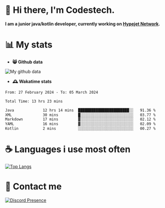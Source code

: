 # 👋 Hi there, I'm Codestech.
**I am a junior java/kotlin developer, currently working on [Hypejet Network](https://github.com/Hypejet).**

# 📊 My stats
- **😸 Github data**

![My github data](https://github-readme-stats.vercel.app/api?username=Codestech1&count_private=true&include_all_commits=true&theme=codeSTACKr)

- **🕰️ Wakatime stats**
<!--START_SECTION:waka-->

```txt
From: 27 February 2024 - To: 05 March 2024

Total Time: 13 hrs 23 mins

Java             12 hrs 14 mins  ███████████████████████░░   91.36 %
XML              30 mins         █░░░░░░░░░░░░░░░░░░░░░░░░   03.77 %
Markdown         17 mins         ▓░░░░░░░░░░░░░░░░░░░░░░░░   02.12 %
YAML             16 mins         ▓░░░░░░░░░░░░░░░░░░░░░░░░   02.09 %
Kotlin           2 mins          ░░░░░░░░░░░░░░░░░░░░░░░░░   00.27 %
```

<!--END_SECTION:waka-->

# ☕ Languages i use most often
[![Top Langs](https://github-readme-stats.vercel.app/api/top-langs/?username=Codestech1&layout=compact&langs_count=8&exclude_repo=window5000.github.io&theme=codeSTACKr)](https://github.com/anuraghazra/github-readme-stats)

# 💬 Contact me
[![Discord Presence](https://lanyard.cnrad.dev/api/650718742157852740)](https://discord.com/users/650718742157852740)
</br>
